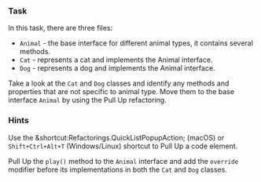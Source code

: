 ### Task

In this task, there are three files:
- `Animal` - the base interface for different animal types, it contains several methods.
- `Cat` - represents a cat and implements the Animal interface.
- `Dog` - represents a dog and implements the Animal interface.

Take a look at the `Cat` and `Dog` classes and identify any methods and properties that are not specific to animal type.
Move them to the base interface `Animal` by using the Pull Up refactoring.

### Hints

<div class="hint" title="Shortcut for Pull Up refactorings">

Use the &shortcut:Refactorings.QuickListPopupAction; (macOS) or `Shift+Ctrl+Alt+T` (Windows/Linux) shortcut to Pull Up a code element.

</div>

<div class="hint" title="Refactoring Hint">

Pull Up the `play()` method to the `Animal` interface and add the `override` modifier before its implementations in both the `Cat` and `Dog` classes.
</div>
